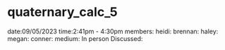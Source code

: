 # quaternary_calc_5
date:09/05/2023 time:2:41pm - 4:30pm members: heidi: brennan: haley: megan: conner: medium: In person Discussed:
